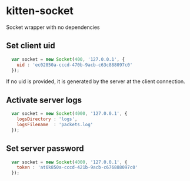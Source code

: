 # kitten-socket

Socket wrapper with no dependencies

## Set client uid

```javascript
  var socket = new Socket(400, '127.0.0.1', {
    uid : 'ec02850a-cccd-470b-9acb-c63c888097c0'
  });
```

If no uid is provided, it is generated by the server at the client connection.

## Activate server logs

```javascript
  var socket = new Socket(4000, '127.0.0.1', { 
    logsDirectory : 'logs', 
    logsFilename  : 'packets.log' 
  });
```

## Set server password 

```javascript
  var socket = new Socket(4000, '127.0.0.1', { 
    token : 'at6k850a-cccd-421b-9acb-c676888097c0'
  });
```
